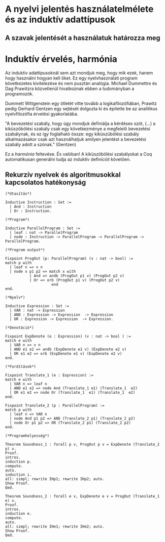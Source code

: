 # A nyelvi jelentés használatelmélete és az induktív adattípusok

## A szavak jelentését a használatuk határozza meg
# Induktív érvelés, harmónia

Az induktív adattípusoknál sem azt mondjuk meg, hogy mik ezek, hanem hogy használni hogyan kell őket. Ez egy nyelvhasználati program következetes kivitelezése és nem pusztán analógia. Michael Dummettre és Dag Prawitzra közvetlenül hivatkoznak ebben a tudományban a programozók.

Dummett Wittgenstein egy ötletét vitte tovább a logikafilozófiában, Prawitz pedig Gerhard Gentzen egy sejtését dolgozta ki és építette be az analitikus nyelvfilozófia érvelési gyakorlatába.

"A bevezetési szabály, hogy úgy mondjuk definiálja a kérdéses szót, (...) a kiküszöbölési szabály csak egy következménye a megfelelő bevezetési szabálynak, és ez így foglalható össze: egy kiküszübölési szabály alkalmazásakor csak azt használhatjuk amilyen jelentést a bevezetési szabály adott a szónak." (Gentzen)

Ez a _harmónia_ feltevése. És valóban! A kiküszöbölési szabályokat a Coq automatikusan generálni tudja az induktív definíciót követően. 


## Rekurzív nyelvek és algoritmusokkal kapcsolatos hatékonyság

````coq
(*Utasítás*)

Inductive Instruction : Set :=
  | And : Instruction
  | Or : Instruction.

(*Program*)

Inductive ParallelProgram : Set :=
  | leaf : nat -> ParallelProgram
  | node : Instruction -> ParallelProgram -> ParallelProgram -> ParallelProgram.

(*Program output*)

Fixpoint ProgOut (p: ParallelProgram) (v : nat -> bool) :=
match p with
  | leaf n => v n
  | node x p1 p2 => match x with
           | And => andb (ProgOut p1 v) (ProgOut p2 v)
           | Or => orb (ProgOut p1 v) (ProgOut p2 v)
                     end
end.

(*Nyelv*)

Inductive Expression : Set :=
  | VAR : nat -> Expression   
  | AND : Expression -> Expression  -> Expression  
  | OR : Expression -> Expression  -> Expression.

(*Denotáció*)

Fixpoint ExpDenote (e : Expression) (v : nat -> bool ) :=
match e with 
  | VAR n => v n 
  | AND e1 e2 => andb (ExpDenote e1 v) (ExpDenote e2 v)
  | OR e1 e2 => orb (ExpDenote e1 v) (ExpDenote e2 v)
end.

(*Fordítások*)

Fixpoint Translate_1 (e : Expression) :=
match e with
  | VAR n => leaf n 
  | AND e1 e2 => node And (Translate_1 e1) (Translate_1  e2)
  | OR e1 e2 => node Or (Translate_1  e1) (Translate_1  e2)
end.

Fixpoint Translate_2 (p : ParallelProgram) :=
match p with
  | leaf n => VAR n
  | node And p1 p2 => AND (Translate_2 p1) (Translate_2 p2)
  | node Or p1 p2 => OR (Translate_2 p1) (Translate_2 p2) 
end.

(*Programhelyesség*)

Theorem Soundness_1 : forall p v, ProgOut p v = ExpDenote (Translate_2 p) v.
Proof.
intros.
induction p.
compute.
auto.
induction i.
all: simpl; rewrite IHp1; rewrite IHp2; auto.
Show Proof.
Qed.

Theorem Soundness_2 : forall e v, ExpDenote e v = ProgOut (Translate_1 e) v.
Proof.
intros.
induction e.
compute.
auto.
all: simpl; rewrite IHe1; rewrite IHe2; auto.
Show Proof.
Qed.
````








